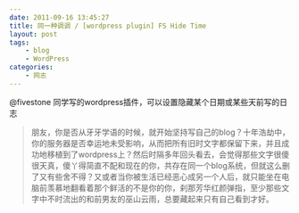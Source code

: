 ```yaml
---
date: 2011-09-16 13:45:27
title: 同一种调调 / [wordpress plugin] FS Hide Time
layout: post
tags:
    - blog
    - WordPress
categories:
    - 网志
---
```

@fivestone 同学写的wordpress插件，可以设置隐藏某个日期或某些天前写的日志
<blockquote>朋友，你是否从牙牙学语的时候，就开始坚持写自己的blog？十年浩劫中，你的服务器是否幸运地未受影响，从而把所有旧时文字都保留下来，并且成功地移植到了wordpress上？然后时隔多年回头看去，会觉得那些文字很傻很天真，傻丫得简直不配和现在的你，共存在同一个blog系统，但就这么删了又有些舍不得？又或者当你被生活已经恶心成另一个人后，就只能坐在电脑前羡慕地翻看着那个鲜活的不是你的你，刹那芳华红颜弹指，至少那些文字中不时流出的和前男友的巫山云雨，总要藏起来只有自己看到才好。</blockquote>
